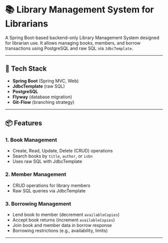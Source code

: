 # 📚 Library Management System for Librarians

A Spring Boot-based backend-only Library Management System designed for librarian use. It allows managing books, members, and borrow transactions using PostgreSQL and raw SQL via `JdbcTemplate`.

---

## 🚀 Tech Stack

- **Spring Boot** (Spring MVC, Web)
- **JdbcTemplate** (raw SQL)
- **PostgreSQL**
- **Flyway** (database migration)
- **Git-Flow** (branching strategy)

---

## 📦 Features

### 1. Book Management
- Create, Read, Update, Delete (CRUD) operations
- Search books by `title`, `author`, or `isbn`
- Uses raw SQL with JdbcTemplate

### 2. Member Management
- CRUD operations for library members
- Raw SQL queries via JdbcTemplate

### 3. Borrowing Management
- Lend book to member (decrement `availableCopies`)
- Accept book returns (increment `availableCopies`)
- Join book and member data in borrow response
- Borrowing restrictions (e.g., availability, limits)

---
